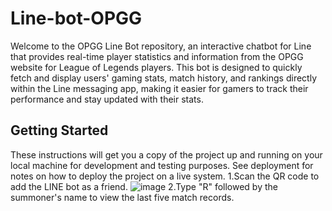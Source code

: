 # Line-bot-OPGG
Welcome to the OPGG Line Bot repository, an interactive chatbot for Line that provides real-time player statistics and information from the OPGG website for League of Legends players. This bot is designed to quickly fetch and display users' gaming stats, match history, and rankings directly within the Line messaging app, making it easier for gamers to track their performance and stay updated with their stats.

## Getting Started

These instructions will get you a copy of the project up and running on your local machine for development and testing purposes. See deployment for notes on how to deploy the project on a live system.
1.Scan the QR code to add the LINE bot as a friend.
![image](https://github.com/leo7chen/Line-bot-OPGG/assets/31997863/7755dcc3-0539-4a71-953f-95f135dcf7bf)
2.Type "R" followed by the summoner's name to view the last five match records.





